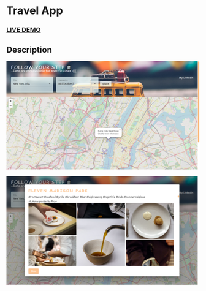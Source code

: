 # Travel App

### <a href="https://vinguyen3747.github.io/travel-app/">LIVE DEMO</a>

## Description
![Screenshot](screenshot1.png?raw=true "Screenshot")

![Screenshot](screenshot2.png?raw=true "Screenshot")

<!-- ## Credits -->